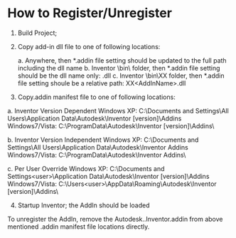 # How to Register/Unregister

1. Build Project;

2. Copy add-in dll file to one of following locations:

    a. Anywhere, then *.addin file <Assembly> setting should be updated to the full path including the dll name
    b. Inventor <InstallPath>\bin\ folder, then *.addin file <Assembly> setting should be the dll name only: <AddInName>.dll
    c. Inventor <InstallPath>\bin\XX folder, then *.addin file <Assembly> setting shoule be a relative path: XX\<AddInName>.dll

3. Copy.addin manifest file to one of following locations:

  a. Inventor Version Dependent
    Windows XP:
      C:\Documents and Settings\All Users\Application Data\Autodesk\Inventor [version]\Addins\
    Windows7/Vista:
      C:\ProgramData\Autodesk\Inventor [version]\Addins\

  b. Inventor Version Independent
    Windows XP:
      C:\Documents and Settings\All Users\Application Data\Autodesk\Inventor Addins\
    Windows7/Vista:
      C:\ProgramData\Autodesk\Inventor Addins\

  c. Per User Override
    Windows XP:
      C:\Documents and Settings\<user>\Application Data\Autodesk\Inventor [version]\Addins\
    Windows7/Vista:
      C:\Users\<user>\AppData\Roaming\Autodesk\Inventor [version]\Addins\

4. Startup Inventor; the AddIn should be loaded

To unregister the AddIn, remove the Autodesk.<AddInName>.Inventor.addin from above mentioned .addin manifest file locations directly.
